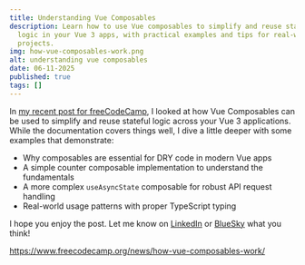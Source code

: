 ```yaml
---
title: Understanding Vue Composables
description: Learn how to use Vue composables to simplify and reuse stateful
  logic in your Vue 3 apps, with practical examples and tips for real-world
  projects.
img: how-vue-composables-work.png
alt: understanding vue composables
date: 06-11-2025
published: true
tags: []
---
```


In [my recent post for freeCodeCamp](https://www.freecodecamp.org/news/how-vue-composables-work/), I looked at how Vue Composables can be used to simplify and reuse stateful logic across your Vue 3 applications. While the documentation covers things well, I dive a little deeper with some examples that demonstrate:

- Why composables are essential for DRY code in modern Vue apps
- A simple counter composable implementation to understand the fundamentals
- A more complex `useAsyncState` composable for robust API request handling
- Real-world usage patterns with proper TypeScript typing

I hope you enjoy the post. Let me know on [LinkedIn](https://www.linkedin.com/in/barrowbrian/) or [BlueSky]() what you think!

<https://www.freecodecamp.org/news/how-vue-composables-work/>
